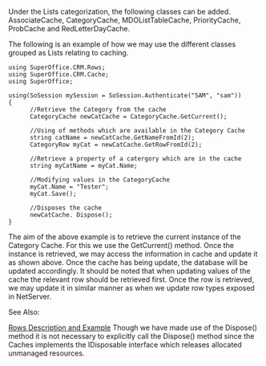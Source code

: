 <properties date="2016-05-10"
SortOrder="10"
/>

Under the Lists categorization, the following classes can be added. AssociateCache, CategoryCache, MDOListTableCache, PriorityCache, ProbCache and RedLetterDayCache.

The following is an example of how we may use the different classes grouped as Lists relating to caching.

```
using SuperOffice.CRM.Rows;
using SuperOffice.CRM.Cache;
using SuperOffice;
 
using(SoSession mySession = SoSession.Authenticate("SAM", "sam"))
{
      //Retrieve the Category from the cache
      CategoryCache newCatCache = CategoryCache.GetCurrent();
     
      //Using of methods which are available in the Category Cache
      string catName = newCatCache.GetNameFromId(2);
      CategoryRow myCat = newCatCache.GetRowFromId(2);
 
      //Retrieve a property of a catergory which are in the cache
      string myCatName = myCat.Name;
 
      //Modifying values in the CategoryCache
      myCat.Name = "Tester";
      myCat.Save();
                 
      //Disposes the cache
      newCatCache. Dispose();
}
```

 

The aim of the above example is to retrieve the current instance of the Category Cache. For this we use the GetCurrent() method. Once the instance is retrieved, we may access the information in cache and update it as shown above. Once the cache has being update, the database will be updated accordingly. It should be noted that when updating values of the cache the relevant row should be retrieved first. Once the row is retrieved, we may update it in similar manner as when we update row types exposed in NetServer.

See Also:

[Rows Description and Example](../Rows/Rows.htm)
Though we have made use of the Dispose() method it is not necessary to explicitly call the Dispose() method since the Caches implements the IDisposable interface which releases allocated unmanaged resources.
